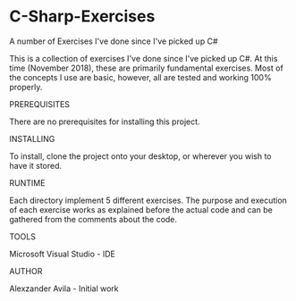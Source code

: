 # C-Sharp-Exercises

A number of Exercises I've done since I've picked up C#

This is a collection of exercises I've done since I've picked up C#. 
At this time (November 2018), these are primarily fundamental exercises. 
Most of the concepts I use are basic, however, all are tested and working 100% properly.

PREREQUISITES

There are no prerequisites for installing this project.

INSTALLING

To install, clone the project onto your desktop, or wherever you wish to have it stored. 

RUNTIME

Each directory implement 5 different exercises. 
The purpose and execution of each exercise works as explained before the actual code and can be gathered from 
the comments about the code.

TOOLS

Microsoft Visual Studio - IDE

AUTHOR

Alexzander Avila - Initial work
